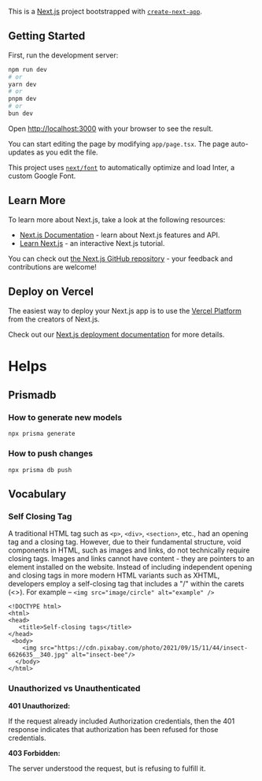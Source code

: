 This is a [Next.js](https://nextjs.org/) project bootstrapped with [`create-next-app`](https://github.com/vercel/next.js/tree/canary/packages/create-next-app).

## Getting Started

First, run the development server:

```bash
npm run dev
# or
yarn dev
# or
pnpm dev
# or
bun dev
```

Open [http://localhost:3000](http://localhost:3000) with your browser to see the result.

You can start editing the page by modifying `app/page.tsx`. The page auto-updates as you edit the file.

This project uses [`next/font`](https://nextjs.org/docs/basic-features/font-optimization) to automatically optimize and load Inter, a custom Google Font.

## Learn More

To learn more about Next.js, take a look at the following resources:

- [Next.js Documentation](https://nextjs.org/docs) - learn about Next.js features and API.
- [Learn Next.js](https://nextjs.org/learn) - an interactive Next.js tutorial.

You can check out [the Next.js GitHub repository](https://github.com/vercel/next.js/) - your feedback and contributions are welcome!

## Deploy on Vercel

The easiest way to deploy your Next.js app is to use the [Vercel Platform](https://vercel.com/new?utm_medium=default-template&filter=next.js&utm_source=create-next-app&utm_campaign=create-next-app-readme) from the creators of Next.js.

Check out our [Next.js deployment documentation](https://nextjs.org/docs/deployment) for more details.

# Helps

## Prismadb

### How to generate new models

```
npx prisma generate
```

### How to push changes

```
npx prisma db push
```

## Vocabulary

### Self Closing Tag

A traditional HTML tag such as `<p>`, `<div>`, `<section>`, etc., had an opening tag and a closing tag. However, due to their fundamental structure, void components in HTML, such as images and links, do not technically require closing tags. Images and links cannot have content - they are pointers to an element installed on the website.
Instead of including independent opening and closing tags in more modern HTML variants such as XHTML, developers employ a self-closing tag that includes a "/" within the carets (\<>). For example – `<img src="image/circle" alt="example" />`

```
<!DOCTYPE html>
<html>
<head>
   <title>Self-closing tags</title>
</head>
 <body>
	<img src="https://cdn.pixabay.com/photo/2021/09/15/11/44/insect-6626635__340.jpg" alt="insect-bee"/>
  </body>
</html>

```

### Unauthorized vs Unauthenticated

<b>401 Unauthorized:</b>

If the request already included Authorization credentials, then the 401 response indicates that authorization has been refused for those credentials.

<b>403 Forbidden:</b>

The server understood the request, but is refusing to fulfill it.
